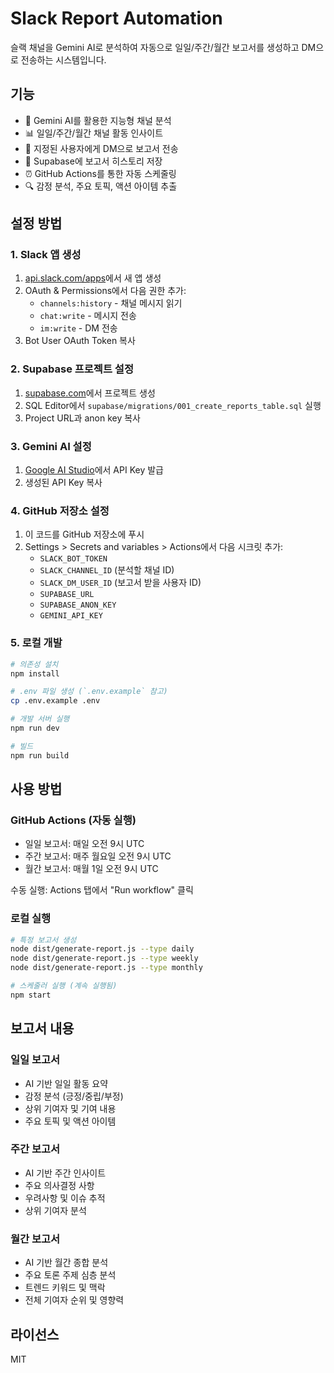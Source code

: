 # Slack Report Automation

슬랙 채널을 Gemini AI로 분석하여 자동으로 일일/주간/월간 보고서를 생성하고 DM으로 전송하는 시스템입니다.

## 기능

- 🤖 Gemini AI를 활용한 지능형 채널 분석
- 📊 일일/주간/월간 채널 활동 인사이트
- 📨 지정된 사용자에게 DM으로 보고서 전송
- 💾 Supabase에 보고서 히스토리 저장
- ⏰ GitHub Actions를 통한 자동 스케줄링
- 🔍 감정 분석, 주요 토픽, 액션 아이템 추출

## 설정 방법

### 1. Slack 앱 생성

1. [api.slack.com/apps](https://api.slack.com/apps)에서 새 앱 생성
2. OAuth & Permissions에서 다음 권한 추가:
   - `channels:history` - 채널 메시지 읽기
   - `chat:write` - 메시지 전송
   - `im:write` - DM 전송
3. Bot User OAuth Token 복사

### 2. Supabase 프로젝트 설정

1. [supabase.com](https://supabase.com)에서 프로젝트 생성
2. SQL Editor에서 `supabase/migrations/001_create_reports_table.sql` 실행
3. Project URL과 anon key 복사

### 3. Gemini AI 설정

1. [Google AI Studio](https://makersuite.google.com/app/apikey)에서 API Key 발급
2. 생성된 API Key 복사

### 4. GitHub 저장소 설정

1. 이 코드를 GitHub 저장소에 푸시
2. Settings > Secrets and variables > Actions에서 다음 시크릿 추가:
   - `SLACK_BOT_TOKEN`
   - `SLACK_CHANNEL_ID` (분석할 채널 ID)
   - `SLACK_DM_USER_ID` (보고서 받을 사용자 ID)
   - `SUPABASE_URL`
   - `SUPABASE_ANON_KEY`
   - `GEMINI_API_KEY`

### 5. 로컬 개발

```bash
# 의존성 설치
npm install

# .env 파일 생성 (`.env.example` 참고)
cp .env.example .env

# 개발 서버 실행
npm run dev

# 빌드
npm run build
```

## 사용 방법

### GitHub Actions (자동 실행)

- 일일 보고서: 매일 오전 9시 UTC
- 주간 보고서: 매주 월요일 오전 9시 UTC  
- 월간 보고서: 매월 1일 오전 9시 UTC

수동 실행: Actions 탭에서 "Run workflow" 클릭

### 로컬 실행

```bash
# 특정 보고서 생성
node dist/generate-report.js --type daily
node dist/generate-report.js --type weekly
node dist/generate-report.js --type monthly

# 스케줄러 실행 (계속 실행됨)
npm start
```

## 보고서 내용

### 일일 보고서
- AI 기반 일일 활동 요약
- 감정 분석 (긍정/중립/부정)
- 상위 기여자 및 기여 내용
- 주요 토픽 및 액션 아이템

### 주간 보고서
- AI 기반 주간 인사이트
- 주요 의사결정 사항
- 우려사항 및 이슈 추적
- 상위 기여자 분석

### 월간 보고서
- AI 기반 월간 종합 분석
- 주요 토론 주제 심층 분석
- 트렌드 키워드 및 맥락
- 전체 기여자 순위 및 영향력

## 라이선스

MIT